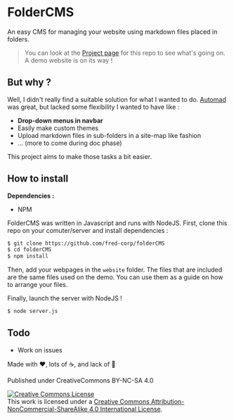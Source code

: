 # FolderCMS

An easy CMS for managing your website using markdown files placed in folders.

> You can look at the [Project page](https://github.com/users/fred-corp/projects/1/views/4) for this repo to see what's going on.  
> A demo website is on its way !

## But why ?

Well, I didn't really find a suitable solution for what I wanted to do. [Automad](https://automad.org) was great, but lacked some flexibility I wanted to have like :

* **Drop-down menus in navbar**  
* Easily make custom themes  
* Upload markdown files in sub-folders in a site-map like fashion
* ... (more to come during doc phase)

This project aims to make those tasks a bit easier.

## How to install

**Dependencies :**

* NPM

FolderCMS was written in Javascript and runs with NodeJS. First, clone this repo on your comuter/server and install dependencies :

``` zsh
$ git clone https://github.com/fred-corp/folderCMS
$ cd folderCMS
$ npm install
```

Then, add your webpages in the ```website``` folder. The files that are included are the same files used on the demo. You can use them as a guide on how to arrange your files.

Finally, launch the server with NodeJS !

``` zsh
$ node server.js
```

## Todo

* Work on issues  

Made with ❤️, lots of ☕️, and lack of 🛌

Published under CreativeCommons BY-NC-SA 4.0

[![Creative Commons License](https://i.creativecommons.org/l/by-nc-sa/4.0/88x31.png)](http://creativecommons.org/licenses/by-nc-sa/4.0/)  
This work is licensed under a [Creative Commons Attribution-NonCommercial-ShareAlike 4.0 International License](http://creativecommons.org/licenses/by-nc-sa/4.0/).
